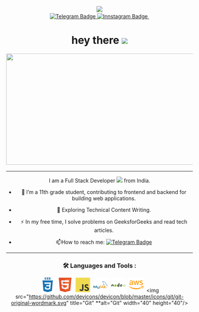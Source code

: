 <div id="header" align="center">
  <img src="https://tenor.com/view/jujutsu-kaisen-gojo-gif-23131247" width="100"/>
</div>
<div id="badges" align="center">
  <a href="https://t.me/xp4da">
  <img src="https://img.shields.io/badge/Telegram-blue?style=for-the-badge&logo=telegram&logoColor=white" alt="Telegram Badge"/>
   </a>
  <a href="https://www.instagram.com/xp4da/?next=%2F">
    <img src="https://img.shields.io/badge/Instagram-red?style=for-the-badge&logo=instagram&logoColor=white" alt="Innstagram Badge"/>
  </a>
    <img src="https://komarev.com/ghpvc/?username=your-github-xp4da&style=flat-square&color=blue" alt=""/>
    <h1>
  hey there
  <img src="https://media.giphy.com/media/hvRJCLFzcasrR4ia7z/giphy.gif" width="30px"/>
</h1>
<div align="center">
  <img src="https://tenor.com/view/viciadoemcodar-gif-26484614" width="600" height="300"/>
</div>

  ---
I am a Full Stack Developer <img src="https://media.giphy.com/media/WUlplcMpOCEmTGBtBW/giphy.gif" width="30"> from India.
 - :telescope: I’m a 11th grade student, contributing to frontend and backend for building web applications.

- :seedling: Exploring Technical Content Writing.

- :zap: In my free time, I solve problems on GeeksforGeeks and read tech articles.

- :mailbox:How to reach me: [![Telegram Badge](https://img.shields.io/badge/-kakbar-blue?style=flat&logo=Telegram&logoColor=white)](https://t.me/xp4da)

---

### :hammer_and_wrench: Languages and Tools :
<div>

  <img src="https://github.com/devicons/devicon/blob/master/icons/css3/css3-plain-wordmark.svg"  title="CSS3" alt="CSS" width="40" height="40"/>&nbsp;
  <img src="https://github.com/devicons/devicon/blob/master/icons/html5/html5-original.svg" title="HTML5" alt="HTML" width="40" height="40"/>&nbsp;
  <img src="https://github.com/devicons/devicon/blob/master/icons/javascript/javascript-original.svg" title="JavaScript" alt="JavaScript" width="40" height="40"/>&nbsp;
  <img src="https://github.com/devicons/devicon/blob/master/icons/mysql/mysql-original-wordmark.svg" title="MySQL"  alt="MySQL" width="40" height="40"/>&nbsp;
  <img src="https://github.com/devicons/devicon/blob/master/icons/nodejs/nodejs-original-wordmark.svg" title="NodeJS" alt="NodeJS" width="40" height="40"/>&nbsp;
  <img src="https://github.com/devicons/devicon/blob/master/icons/amazonwebservices/amazonwebservices-plain-wordmark.svg" title="AWS" alt="AWS" width="40" height="40"/>&nbsp;
  <img src="https://github.com/devicons/devicon/blob/master/icons/git/git-original-wordmark.svg" title="Git" **alt="Git" width="40" height="40"/>
</div>
<!---
xp4da/xp4da is a ✨ special ✨ repository because its `README.md` (this file) appears on your GitHub profile.
You can click the Preview link to take a look at your changes.
--->
